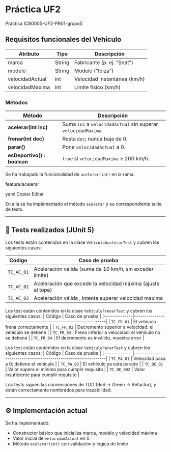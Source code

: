 # Práctica UF2

Practica ICB0005-UF2-PR01-grupo5


## Requisitos funcionales del Vehículo

| Atributo            | Tipo   | Descripción                         |
|---------------------|--------|-------------------------------------|
| marca               | String | Fabricante (p. ej. “Seat”)          |
| modelo              | String | Modelo (“Ibiza”)                    |
| velocidadActual     | int    | Velocidad instantánea (km/h)        |
| velocidadMaxima     | int    | Límite físico (km/h)                |

### Métodos

| Método                         | Descripción                                                          |
|--------------------------------|----------------------------------------------------------------------|
| **acelerar(int inc)**          | Suma `inc` a `velocidadActual` sin superar `velocidadMaxima`.        |
| **frenar(int dec)**            | Resta `dec`; nunca baja de 0.                                        |
| **parar()**                    | Pone `velocidadActual` a 0.                                          |
| **esDeportivo() : boolean**    | `true` si `velocidadMaxima` ≥ 200 km/h.                              |

Se ha trabajado la funcionalidad de `acelerar(int)` en la rama:

feature/acelerar

yaml
Copiar
Editar

En ella se ha implementado el método `acelerar` y su correspondiente suite de tests.

---

## 🔬 Tests realizados (JUnit 5)

Los tests están contenidos en la clase `VehiculoAcelerarTest` y cubren los siguientes casos:

| Código       | Caso de prueba                                                 |
|--------------|----------------------------------------------------------------|
| `TC_AC_01`   | Aceleración válida (suma de 10 km/h, sin exceder límite)       |
| `TC_AC_02`   | Aceleración que excede la velocidad máxima (ajuste al tope)    |
| `TC_AC_03`   | Aceleración válida , intenta superar velocidad maxima          |


Los test están contenidos en la clase `VehículoFrenarTest` y cubren los siguientes casos:
| Código       | Caso de prueba                                                 |
|--------------|----------------------------------------------------------------|
| `TC_FR_01`   | El vehículo frena correctamente                                |
| `TC_FR_02`   | Decremento superior a velocidad; el vehículo se detiene        |
| `TC_FR_03`   | Freno inferior a velocidad; el vehículo no se detiene          |
| `TC_FR_04`   | El decremento es inválido, muestra error                       |

Los test están contenidos en la clase `VehículoPararTest` y cubren los siguientes casos:
| Código       | Caso de prueba                                                 |
|--------------|----------------------------------------------------------------|
| `TC_PA_01`   | Velocidad pasa a 0; detiene el vehículo                        |
| `TC_PA_02`   | El vehículo ya está parado                                     |
| `TC_DE_01`   | Valor supera el mínimo para cumplir requisito                  |
| `TC_DE_002`  | Valor insuficiente para cumplir requisito                      |



Los tests siguen las convenciones de TDD (Red → Green → Refactor), y están correctamente nombrados para trazabilidad.

---

## ⚙️ Implementación actual

Se ha implementado:

- Constructor básico que inicializa marca, modelo y velocidad máxima
- Valor inicial de `velocidadActual` en 0
- Método `acelerar(int)` con validación y lógica de límite
